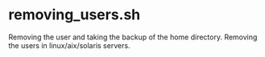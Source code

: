 # removing_users.sh
Removing the user and taking the backup of the home directory. Removing the users in linux/aix/solaris servers.
